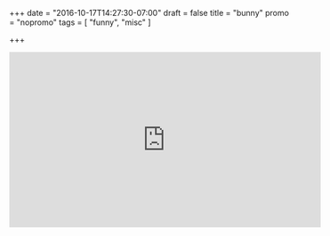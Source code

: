 +++
date = "2016-10-17T14:27:30-07:00"
draft = false
title = "bunny"
promo = "nopromo"
tags = [ "funny", "misc" ]

+++

<iframe width="560" height="315" src="https://www.youtube.com/embed/6dDBAiq4RFE?rel=0&amp;showinfo=0" frameborder="0" allowfullscreen></iframe>
